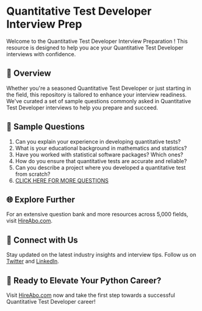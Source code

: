 # Quantitative Test Developer Interview Prep

Welcome to the Quantitative Test Developer Interview Preparation ! This resource is designed to help you ace your Quantitative Test Developer interviews with confidence.

## 🚀 Overview

Whether you're a seasoned Quantitative Test Developer or just starting in the field, this repository is tailored to enhance your interview readiness. We've curated a set of sample questions commonly asked in Quantitative Test Developer interviews to help you prepare and succeed.

## 📝 Sample Questions

1. Can you explain your experience in developing quantitative tests?
2. What is your educational background in mathematics and statistics?
3. Have you worked with statistical software packages? Which ones?
4. How do you ensure that quantitative tests are accurate and reliable?
5. Can you describe a project where you developed a quantitative test from scratch?
6. [CLICK HERE FOR MORE QUESTIONS](https://hireabo.com/job/19_3_21/Quantitative%20Test%20Developer)

## 🌐 Explore Further

For an extensive question bank and more resources across 5,000 fields, visit [HireAbo.com](https://www.hireabo.com).

## 📱 Connect with Us

Stay updated on the latest industry insights and interview tips. Follow us on [Twitter](https://twitter.com/hireabo) and [LinkedIn](https://www.linkedin.com/in/hire-abo-3609972a8/).

## 🚀 Ready to Elevate Your Python Career?

Visit [HireAbo.com](https://www.hireabo.com) now and take the first step towards a successful Quantitative Test Developer career!